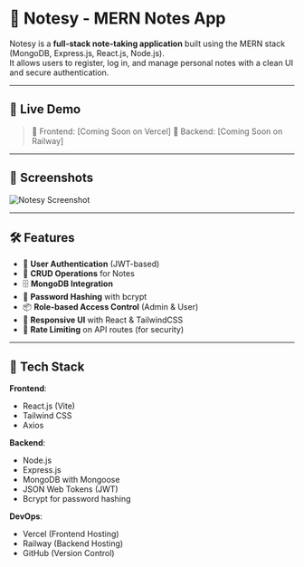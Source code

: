 # 📝 Notesy - MERN Notes App

Notesy is a **full-stack note-taking application** built using the MERN stack (MongoDB, Express.js, React.js, Node.js).  
It allows users to register, log in, and manage personal notes with a clean UI and secure authentication.

---

## 🚀 Live Demo

> 🔗 Frontend: [Coming Soon on Vercel]
> 🔗 Backend: [Coming Soon on Railway]

---

## 📸 Screenshots

![Notesy Screenshot](../frontend/public/home-preview.png)

---

## 🛠️ Features

- 👤 **User Authentication** (JWT-based)
- 📝 **CRUD Operations** for Notes
- 🗄️ **MongoDB Integration**
- 🔐 **Password Hashing** with bcrypt
- 📦 **Role-based Access Control** (Admin & User)
- 🎨 **Responsive UI** with React & TailwindCSS
- 🚫 **Rate Limiting** on API routes (for security)

---

## 🧠 Tech Stack

**Frontend**:
- React.js (Vite)
- Tailwind CSS
- Axios

**Backend**:
- Node.js
- Express.js
- MongoDB with Mongoose
- JSON Web Tokens (JWT)
- Bcrypt for password hashing

**DevOps**:
- Vercel (Frontend Hosting)
- Railway (Backend Hosting)
- GitHub (Version Control)
